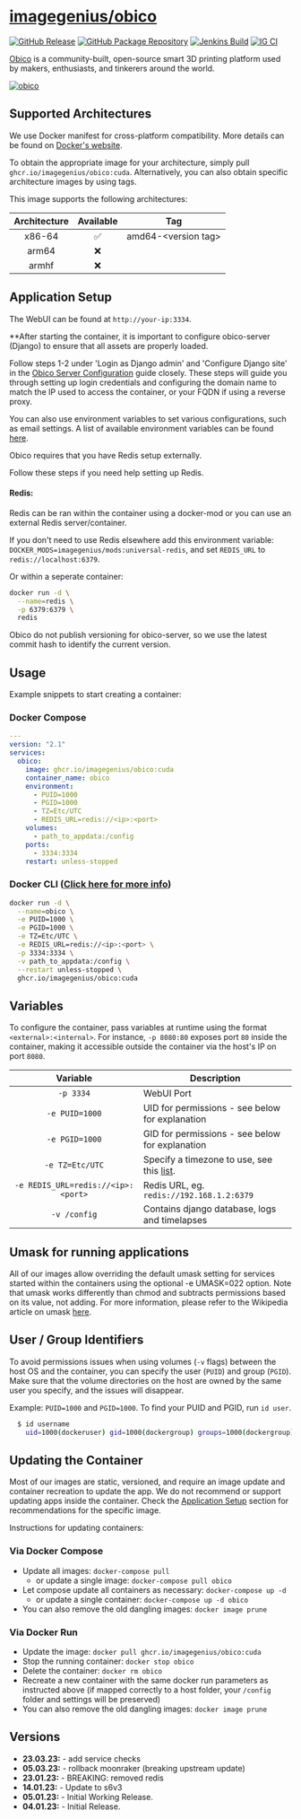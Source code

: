 <!-- DO NOT EDIT THIS FILE MANUALLY  -->

# [imagegenius/obico](https://github.com/imagegenius/docker-obico)

[![GitHub Release](https://img.shields.io/github/release/imagegenius/docker-obico.svg?color=007EC6&labelColor=555555&logoColor=ffffff&style=for-the-badge&logo=github)](https://github.com/imagegenius/docker-obico/releases)
[![GitHub Package Repository](https://shields.io/badge/GitHub%20Package-blue?logo=github&logoColor=ffffff&style=for-the-badge)](https://github.com/imagegenius/docker-obico/packages)
[![Jenkins Build](https://img.shields.io/jenkins/build?labelColor=555555&logoColor=ffffff&style=for-the-badge&jobUrl=https%3A%2F%2Fci.imagegenius.io%2Fjob%2FDocker-Pipeline-Builders%2Fjob%2Fdocker-obico%2Fjob%2Fcuda%2F&logo=jenkins)](https://ci.imagegenius.io/job/Docker-Pipeline-Builders/job/docker-obico/job/cuda/)
[![IG CI](https://img.shields.io/badge/dynamic/yaml?color=007EC6&labelColor=555555&logoColor=ffffff&style=for-the-badge&label=CI&query=CI&url=https%3A%2F%2Fci-tests.imagegenius.io%2Fobico%2Flatest-cuda%2Fci-status.yml)](https://ci-tests.imagegenius.io/obico/latest-cuda/index.html)

[Obico](https://www.obico.io/) is a community-built, open-source smart 3D printing platform used by makers, enthusiasts, and tinkerers around the world.

[![obico](https://www.obico.io/wwwimg/logo.svg)](https://www.obico.io/)

## Supported Architectures

We use Docker manifest for cross-platform compatibility. More details can be found on [Docker's website](https://github.com/docker/distribution/blob/master/docs/spec/manifest-v2-2.md#manifest-list).

To obtain the appropriate image for your architecture, simply pull `ghcr.io/imagegenius/obico:cuda`. Alternatively, you can also obtain specific architecture images by using tags.

This image supports the following architectures:

| Architecture | Available | Tag |
| :----: | :----: | ---- |
| x86-64 | ✅ | amd64-\<version tag\> |
| arm64 | ❌ | |
| armhf | ❌ | |

## Application Setup

The WebUI can be found at `http://your-ip:3334`.

**After starting the container, it is important to configure obico-server (Django) to ensure that all assets are properly loaded. 

Follow steps 1-2 under 'Login as Django admin' and 'Configure Django site' in the [Obico Server Configuration](https://www.obico.io/docs/server-guides/configure/#login-as-django-admin) guide closely. These steps will guide you through setting up login credentials and configuring the domain name to match the IP used to access the container, or your FQDN if using a reverse proxy.

You can also use environment variables to set various configurations, such as email settings. A list of available environment variables can be found [here](https://github.com/TheSpaghettiDetective/obico-server/blob/release/docker-compose.yml#L13-L40).

Obico requires that you have Redis setup externally.

Follow these steps if you need help setting up Redis.

#### Redis:

Redis can be ran within the container using a docker-mod or you can use an external Redis server/container.

If you don't need to use Redis elsewhere add this environment variable: `DOCKER_MODS=imagegenius/mods:universal-redis`, and set `REDIS_URL` to `redis://localhost:6379`.

Or within a seperate container:

```bash
docker run -d \
  --name=redis \
  -p 6379:6379 \
  redis
```

Obico do not publish versioning for obico-server, so we use the latest commit hash to identify the current version.

## Usage

Example snippets to start creating a container:

### Docker Compose

```yaml
---
version: "2.1"
services:
  obico:
    image: ghcr.io/imagegenius/obico:cuda
    container_name: obico
    environment:
      - PUID=1000
      - PGID=1000
      - TZ=Etc/UTC
      - REDIS_URL=redis://<ip>:<port>
    volumes:
      - path_to_appdata:/config
    ports:
      - 3334:3334
    restart: unless-stopped
```

### Docker CLI ([Click here for more info](https://docs.docker.com/engine/reference/commandline/cli/))

```bash
docker run -d \
  --name=obico \
  -e PUID=1000 \
  -e PGID=1000 \
  -e TZ=Etc/UTC \
  -e REDIS_URL=redis://<ip>:<port> \
  -p 3334:3334 \
  -v path_to_appdata:/config \
  --restart unless-stopped \
  ghcr.io/imagegenius/obico:cuda

```

## Variables

To configure the container, pass variables at runtime using the format `<external>:<internal>`. For instance, `-p 8080:80` exposes port `80` inside the container, making it accessible outside the container via the host's IP on port `8080`.

| Variable | Description |
| :----: | --- |
| `-p 3334` | WebUI Port |
| `-e PUID=1000` | UID for permissions - see below for explanation |
| `-e PGID=1000` | GID for permissions - see below for explanation |
| `-e TZ=Etc/UTC` | Specify a timezone to use, see this [list](https://en.wikipedia.org/wiki/List_of_tz_database_time_zones#List). |
| `-e REDIS_URL=redis://<ip>:<port>` | Redis URL, eg. `redis://192.168.1.2:6379` |
| `-v /config` | Contains django database, logs and timelapses |

## Umask for running applications

All of our images allow overriding the default umask setting for services started within the containers using the optional -e UMASK=022 option. Note that umask works differently than chmod and subtracts permissions based on its value, not adding. For more information, please refer to the Wikipedia article on umask [here](https://en.wikipedia.org/wiki/Umask).

## User / Group Identifiers

To avoid permissions issues when using volumes (`-v` flags) between the host OS and the container, you can specify the user (`PUID`) and group (`PGID`). Make sure that the volume directories on the host are owned by the same user you specify, and the issues will disappear.

Example: `PUID=1000` and `PGID=1000`. To find your PUID and PGID, run `id user`.

```bash
  $ id username
    uid=1000(dockeruser) gid=1000(dockergroup) groups=1000(dockergroup)
```

## Updating the Container

Most of our images are static, versioned, and require an image update and container recreation to update the app. We do not recommend or support updating apps inside the container. Check the [Application Setup](#application-setup) section for recommendations for the specific image.

Instructions for updating containers:

### Via Docker Compose

* Update all images: `docker-compose pull`
  * or update a single image: `docker-compose pull obico`
* Let compose update all containers as necessary: `docker-compose up -d`
  * or update a single container: `docker-compose up -d obico`
* You can also remove the old dangling images: `docker image prune`

### Via Docker Run

* Update the image: `docker pull ghcr.io/imagegenius/obico:cuda`
* Stop the running container: `docker stop obico`
* Delete the container: `docker rm obico`
* Recreate a new container with the same docker run parameters as instructed above (if mapped correctly to a host folder, your `/config` folder and settings will be preserved)
* You can also remove the old dangling images: `docker image prune`

## Versions

* **23.03.23:** - add service checks
* **05.03.23:** - rollback moonraker (breaking upstream update)
* **23.01.23:** - BREAKING: removed redis
* **14.01.23:** - Update to s6v3
* **05.01.23:** - Initial Working Release.
* **04.01.23:** - Initial Release.

